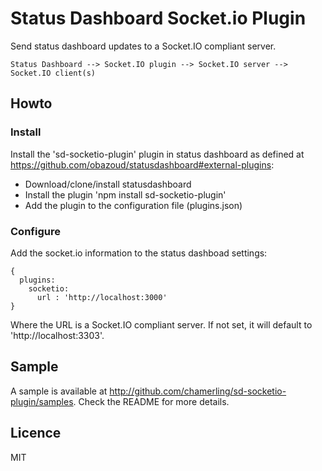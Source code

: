 # Status Dashboard Socket.io Plugin

Send status dashboard updates to a Socket.IO compliant server.

    Status Dashboard --> Socket.IO plugin --> Socket.IO server --> Socket.IO client(s)

## Howto

### Install

Install the 'sd-socketio-plugin' plugin in status dashboard as defined at https://github.com/obazoud/statusdashboard#external-plugins:

- Download/clone/install statusdashboard
- Install the plugin 'npm install sd-socketio-plugin'
- Add the plugin to the configuration file (plugins.json)

### Configure

Add the socket.io information to the status dashboad settings:

    {
      plugins:
        socketio:
          url : 'http://localhost:3000'
    }

Where the URL is a Socket.IO compliant server. If not set, it will default to 'http://localhost:3303'.

## Sample

A sample is available at http://github.com/chamerling/sd-socketio-plugin/samples. Check the README for more details.

## Licence

MIT